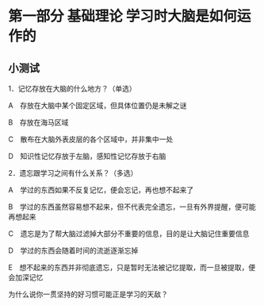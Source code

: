 # 第一部分 基础理论 学习时大脑是如何运作的

## 小测试

1．记忆存放在大脑的什么地方？（单选）

A　存放在大脑中某个固定区域，但具体位置仍是未解之谜

B　存放在海马区域

C　散布在大脑外表皮层的各个区域中，并非集中一处

D　知识性记忆存放于左脑，感知性记忆存放于右脑

2．遗忘跟学习之间有什么关系？（多选）

A　学过的东西如果不反复记忆，便会忘记，再也想不起来了

B　学过的东西虽然容易想不起来，但不代表完全遗忘，一旦有外界提醒，便可能再想起来

C　遗忘是为了帮大脑过滤掉大部分不重要的信息，目的是让大脑记住重要信息

D　学过的东西会随着时间的流逝逐渐忘掉

E　想不起来的东西并非彻底遗忘，只是暂时无法被记忆提取，而一旦被提取，便会加深记忆

为什么说你一贯坚持的好习惯可能正是学习的天敌？

